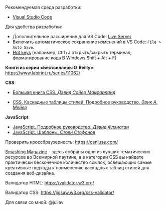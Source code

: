Рекомендуемая среда разработки:
* [Visual Studio Code](https://code.visualstudio.com/)

Для удобства разработки:
* Дополнительное расширение для VS Code: [Live Server](https://marketplace.visualstudio.com/items?itemName=ritwickdey.LiveServer)
* Включить автоматическое сохранение изменений в VS Code: `File > Auto Save`.
* [Hot keys](https://code.visualstudio.com/docs/getstarted/keybindings)
(например, Ctrl+J открыть/закрыть терминал, форматирование кода В Windows Shift + Alt + F)

**Книги из серии «Бестселлеры O`Reilly»:**
https://www.labirint.ru/series/11062/

**CSS**: 
- [Большая книга CSS. *Дэвид Сойер Макфарланд*](https://www.ozon.ru/context/detail/id/135731189/)

- [CSS. Каскадные таблицы стилей. Подробное руководство. *Эрик А. Мейер*](https://www.ozon.ru/context/detail/id/3881079/)

**JavaScript**: 
- [JavaScript. Подробное руководство. *Дэвид Флэнаган*](https://www.ozon.ru/context/detail/id/3881091/)
- [JavaScript. Шаблоны. *Стоян Стефанов*](https://www.ozon.ru/context/detail/id/6287517/)

Проверить кроссбраузерность: https://caniuse.com/

[Smashing Magazine](https://www.smashingmagazine.com/) - здесь собраны одни из лучших тематических ресурсов во Всемирной паутине,
а в категории CSS вы найдете практически бесконечное количество ссылок, 
освещающих самые креативные подходы к применению каскадных таблиц стилей для создания веб-дизайна.

Валидатор HTML:
https://validator.w3.org/

Валидатор СSS:
https://jigsaw.w3.org/css-validator/

Для связи со мной: @juliav
